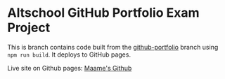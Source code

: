 # Altschool GitHub Portfolio Exam Project

This is branch contains code built from the [github-portfolio](https://github.com/mbonamensa/github-portfolio/tree/github-deploy) branch
using `npm run build`. It deploys to GitHub pages.

Live site on Github pages: [Maame's Github](https://mbonamensa.github.io/github-portfolio)

